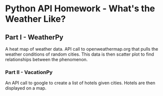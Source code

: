 # Python API Homework - What's the Weather Like?

## Part I - WeatherPy
A heat map of weather data. API call to openweathermap.org that pulls the weather conditions of random cities. 
This data is then scatter plot to find relationships between the phenomenon.


### Part II - VacationPy
An API call to google to create a list of hotels given cities. Hotels are then displayed on a map. 



